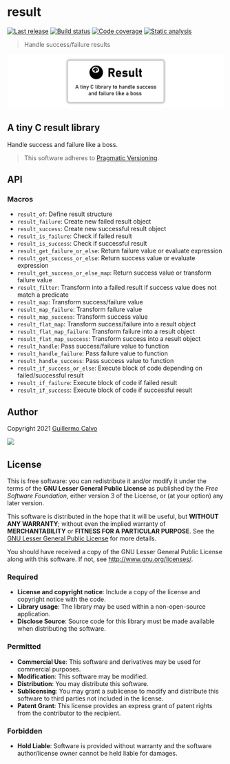 
# result

[![Last release](https://img.shields.io/github/tag/LeakyAbstractions/log.svg?label=release&colorB=007ec6)](https://github.com/LeakyAbstractions/log/releases)
[![Build status](https://travis-ci.org/LeakyAbstractions/log.svg?branch=master)](https://travis-ci.org/LeakyAbstractions/log)
[![Code coverage](https://codecov.io/github/LeakyAbstractions/log/coverage.svg?branch=master)](https://codecov.io/github/LeakyAbstractions/log?branch=master)
[![Static analysis](https://scan.coverity.com/projects/14165/badge.svg)](https://scan.coverity.com/projects/leakyabstractions-log)

> Handle success/failure results

![](https://github.com/LeakyAbstractions/result-lib/raw/master/doc/result-banner-centered.png)


## A tiny C result library

Handle success and failure like a boss.

> This software adheres to [Pragmatic Versioning](https://pragver.github.io/).


## API


### Macros

- `result_of`: Define result structure
- `result_failure`: Create new failed result object
- `result_success`: Create new successful result object
- `result_is_failure`: Check if failed result
- `result_is_success`: Check if successful result
- `result_get_failure_or_else`: Return failure value or evaluate expression
- `result_get_success_or_else`: Return success value or evaluate expression
- `result_get_success_or_else_map`: Return success value or transform failure value
- `result_filter`: Transform into a failed result if success value does not match a predicate
- `result_map`: Transform success/failure value
- `result_map_failure`: Transform failure value
- `result_map_success`: Transform success value
- `result_flat_map`: Transform success/failure into a result object
- `result_flat_map_failure`: Transform failure into a result object
- `result_flat_map_success`: Transform success into a result object
- `result_handle`: Pass success/failure value to function
- `result_handle_failure`: Pass failure value to function
- `result_handle_success`: Pass success value to function
- `result_if_success_or_else`: Execute block of code depending on failed/successful result
- `result_if_failure`: Execute block of code if failed result
- `result_if_success`: Execute block of code if successful result


## Author

Copyright 2021 [Guillermo Calvo](https://github.com/guillermocalvo)

[![](https://guillermo.dev/assets/images/thumb.png)](https://guillermo.dev/)


## License

This is free software: you can redistribute it and/or modify it under the terms
of the **GNU Lesser General Public License** as published by the
*Free Software Foundation*, either version 3 of the License, or (at your option)
any later version.

This software is distributed in the hope that it will be useful, but
**WITHOUT ANY WARRANTY**; without even the implied warranty of
**MERCHANTABILITY** or **FITNESS FOR A PARTICULAR PURPOSE**. See the
[GNU Lesser General Public License](http://www.gnu.org/licenses/lgpl.html) for
more details.

You should have received a copy of the GNU Lesser General Public License along
with this software. If not, see <http://www.gnu.org/licenses/>.

### Required

- **License and copyright notice**: Include a copy of the license and copyright
notice with the code.
- **Library usage**: The library may be used within a non-open-source
application.
- **Disclose Source**: Source code for this library must be made available when
distributing the software.

### Permitted

- **Commercial Use**: This software and derivatives may be used for commercial
purposes.
- **Modification**: This software may be modified.
- **Distribution**: You may distribute this software.
- **Sublicensing**: You may grant a sublicense to modify and distribute this
software to third parties not included in the license.
- **Patent Grant**: This license provides an express grant of patent rights from
the contributor to the recipient.

### Forbidden

- **Hold Liable**: Software is provided without warranty and the software
author/license owner cannot be held liable for damages.
